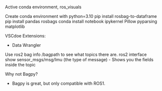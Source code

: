 
Active conda environment, ros_visuals

Create conda environment with python=3.10
pip install rosbag-to-dataframe
pip install pandas rosbags
conda install notebook ipykernel Pillow pyparsing matplotlib

VSCdoe Extensions:
- Data Wrangler

Use ros2 bag info /bagpath to see what topics there are.
ros2 interface show sensor_msgs/msg/Imu (the type of message)
    - Shows you the fields inside the topic

Why not Bagpy?
- Bagpy is great, but only compatible with ROS1.